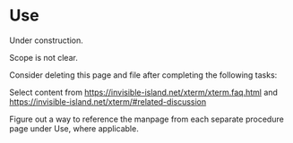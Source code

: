 # Use

Under construction.

Scope is not clear.

Consider deleting this page and file after completing the following tasks:

Select content from https://invisible-island.net/xterm/xterm.faq.html and https://invisible-island.net/xterm/#related-discussion

Figure out a way to reference the manpage from each separate procedure page under Use, where applicable.
